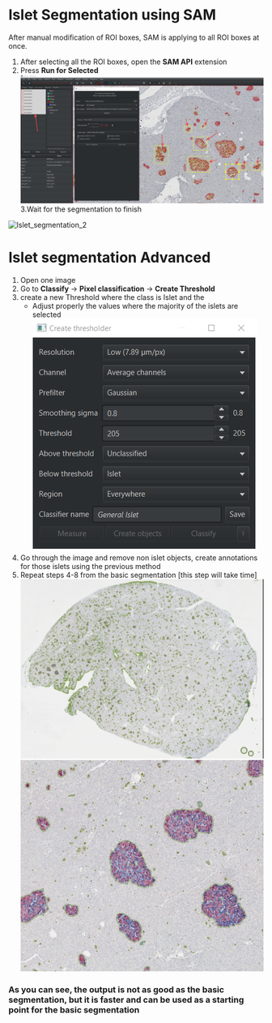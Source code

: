 # Islet Segmentation using SAM

After manual modification of ROI boxes, SAM is applying to all ROI boxes at once.


1. After selecting all the ROI boxes, open the **SAM API** extension
2. Press **Run for Selected**
![SAM-select-all](img/iselt-segm_SAM-ALL.png)
3.Wait for the segmentation to finish

![Islet_segmentation_2](https://github.com/user-attachments/assets/1e5f8812-0b26-4aee-a812-734803b049a0)


# Islet segmentation Advanced

1. Open one image
2. Go to **Classify** -> **Pixel classification** -> **Create Threshold**
3. create a new Threshold where the class is Islet and the 
   * Adjust properly the values where the majority of the islets are selected
![threshold](/img/islet_create-threshold.png)
4. Go through the image and remove non islet objects, create annotations for those islets using the previous method
5. Repeat steps 4-8 from the basic segmentation [this step will take time]
![fast-SAM-output](img/iselt-segm_example-fast-SAM.png)
![fast-SAM-output_zoom](img/iselt-segm_example-fast-SAM-zoom.png)
### As you can see, the output is not as good as the basic segmentation, but it is faster and can be used as a starting point for the basic segmentation
